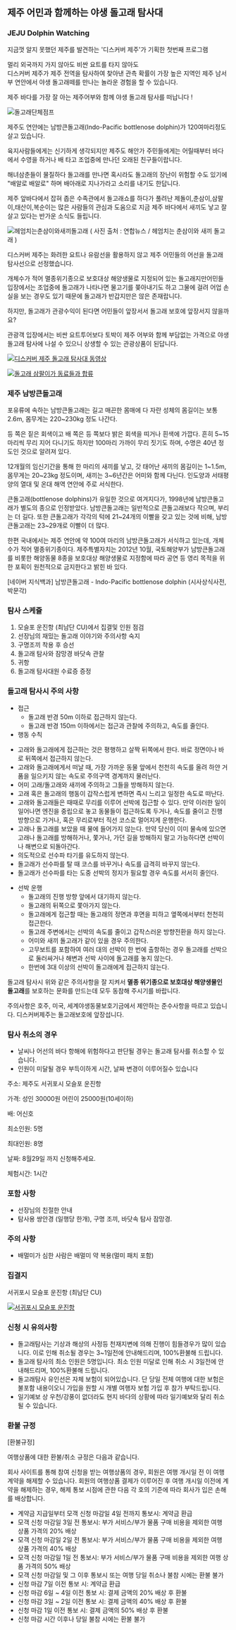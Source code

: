 
## 제주 어민과 함께하는 야생 돌고래 탐사대
### JEJU Dolphin Watching

지금껏 알지 못했던 제주를 발견하는 
'디스커버 제주'가 기획한 첫번째 프로그램 
 
멀리 외국까지 가지 않아도 
비싼 요트를 타지 않아도  
디스커버 제주가 제주 전역을 탐사하여 찾아낸 
관측 확률이 가장 높은 지역인 
제주 남서부 연안에서 야생 돌고래떼를 만나는 
놀라운 경험을 할 수 있습니다. 
 
제주 바다를 가장 잘 아는 제주어부와 함께 
야생 돌고래 탐사를 떠납니다 !

![돌고래단체점프](https://s5.postimg.org/4ywamqfbb/image.jpg#center)

제주도 연안에는 남방큰돌고래(Indo-Pacific bottlenose dolphin)가 120여마리정도 살고 있습니다. 
 
육지사람들에게는 신기하게 생각되지만 제주도 해안가 주민들에게는 
어릴때부터 바다에서 수영을 하거나 배 타고 조업중에 만나던 오래된 친구들이랍니다.   
 
해녀삼춘들이 물질하다 돌고래를 만나면 혹시라도 돌고래의 장난이 위험할 수도 있기에 
"배알로 배알로" 하며 배아래로 지나가라고 소리를 내기도 한답니다.
 
제주 앞바다에서 잡혀 좁은 수족관에서 돌고래쇼를 하다가 풀려난
제돌이,춘삼이,삼팔이,태산이,복순이는 많은 사람들의 관심과 도움으로
지금 제주 바다에서 새끼도 낳고 잘 살고 있다는 반가운 소식도 들립니다.

![헤엄치는춘삼이와새끼돌고래](https://s5.postimg.org/os3t1p3bb/image.jpg#center)
( 사진 출처 : 연합뉴스 / 헤엄치는 춘삼이와 새끼 돌고래 )

디스커버 제주는 화려한 요트나 유람선을 활용하지 않고 제주 어민들의 어선을 돌고래 탐사선으로 선정했습니다.

개체수가 적어 멸종위기종으로 보호대상 해양생물로 지정되어 있는 돌고래지만어민들 입장에서는 조업중에 돌고래가 나타나면 물고기를 쫒아내기도 하고 그물에 걸려 어업 손실을 보는 경우도 있기 때문에 돌고래가 반갑지만은 않은 존재랍니다.

하지만, 돌고래가 관광수익이 된다면 어민들이 앞장서서 돌고래 보호에 앞장서지 않을까요?

관광객 입장에서는 비싼 요트투어보다 토박이 제주 어부와 함께 부담없는 가격으로 야생 돌고래 탐사에 나설 수 있으니 상생할 수 있는 관광상품이 된답니다.

[![디스커버 제주 돌고래 탐사대 동영상](http://img.youtube.com/vi/EyehYqUnVz4/0.jpg)](https://www.youtube.com/watch?v=EyehYqUnVz4)

[![돌고래 삼팔이가 동료들과 합류](http://img.youtube.com/vi/0kliUHtcqak/0.jpg)](https://www.youtube.com/watch?v=0kliUHtcqak)



### 제주 남방큰돌고래
포유류에 속하는 남방큰돌고래는 길고 매끈한 몸매에 다 자란 성체의 몸길이는 보통 2.6m, 몸무게는 220~230kg 정도 나간다. 

등 쪽은 짙은 회색이고 배 쪽은 등 쪽보다 밝은 회색을 띠거나 흰색에 가깝다. 흔히 5~15마리씩 무리 지어 다니기도 하지만 100마리 가까이 무리 짓기도 하며, 수명은 40년 정도인 것으로 알려져 있다. 

12개월의 임신기간을 통해 한 마리의 새끼를 낳고, 갓 태어난 새끼의 몸길이는 1~1.5m, 몸무게는 20~23kg 정도이며, 새끼는 3~6년간은 어미와 함께 다닌다. 인도양과 서태평양의 열대 및 온대 해역 연안에 주로 서식한다. 

큰돌고래(bottlenose dolphins)가 유일한 것으로 여겨지다가, 1998년에 남방큰돌고래가 별도의 종으로 인정받았다. 남방큰돌고래는 일반적으로 큰돌고래보다 작으며, 부리는 더 길다. 또한 큰돌고래가 각각의 턱에 21~24개의 이빨을 갖고 있는 것에 비해, 남방큰돌고래는 23~29개로 이빨이 더 많다.

한편 국내에서는 제주 연안에 약 100여 마리의 남방큰돌고래가 서식하고 있는데, 개체 수가 적어 멸종위기종이다. 제주특별자치는 2012년 10월, 국토해양부가 남방큰돌고래를 비롯한 해양동물 8종을 보호대상 해양생물로 지정함에 따라 공연 등 영리 목적을 위한 포획이 원천적으로 금지한다고 밝힌 바 있다.

[네이버 지식백과] 남방큰돌고래 - Indo-Pacific bottlenose dolphin (시사상식사전, 박문각)

### 탐사 스케쥴
1. 모슬포 운진항 (최남단 CU)에서 집결및 인원 점검
1. 선장님의 재밌는 돌고래 이야기와 주의사항 숙지
1. 구명조끼 착용 후 승선
1. 돌고래 탐사와 잠망경 바닷속 관찰
1. 귀항
1. 돌고래 탐사대원 수료증 증정

### 돌고래 탐사시 주의 사항

* 접근
  - 돌고래 반경 50m 이하로 접근하지 않는다. 
  - 돌고래 반경 150m 이하에서는 접근과 관찰에 주의하고, 속도를 줄인다.
* 행동 수칙
 - 고래와 돌고래에게 접근하는 것은 평행하고 살짝 뒤쪽에서 한다. 바로 정면이나 바로 뒤쪽에서 접근하지 않는다. 
 - 고래와 돌고래에게서 떠날 때, 가장 가까운 동물 앞에서 천천히 속도를 올려 하얀 거품을 일으키지 않는 속도로 주의구역 경계까지 물러난다. 
 - 어미 고래/돌고래와 새끼에 주의하고 그들을 방해하지 않는다.
 - 고래 혹은 돌고래의 행동이 갑작스럽게 변하면 즉시 느리고 일정한 속도로 떠난다. 
 - 고래와 돌고래들은 때때로 무리를 이루어 선박에 접근할 수 있다. 만약 이러한 일이 일어나면 엔진을 중립으로 놓고 동물들이 접근하도록 두거나, 속도를 줄이고 진행 방향으로 가거나, 혹은 무리로부터 직선 코스로 멀어지게 운행한다. 
 - 고래나 돌고래를 보았을 때 물에 들어가지 않는다. 만약 당신이 이미 물속에 있으면 고래나 돌고래를 방해하거나, 쫓거나, 가던 길을 방해하지 말고 가능하다면 선박이나 해변으로 되돌아간다. 
 - 의도적으로 선수파 타기를 유도하지 않는다. 
 - 돌고래가 선수파를 탈 때 코스를 바꾸거나 속도를 급격히 바꾸지 않는다. 
 - 돌고래가 선수파를 타는 도중 선박의 정지가 필요할 경우 속도를 서서히 줄인다.
* 선박 운행
  - 돌고래의 진행 방향 앞에서 대기하지 않는다.
  - 돌고래의 뒤쪽으로 쫓아가지 않는다.
  - 돌고래에게 접근할 때는 돌고래의 정면과 후면을 피하고 옆쪽에서부터 천천히 접근한다.
  - 돌고래 주변에서는 선박의 속도를 줄이고 갑작스러운 방향전환을 하지 않는다. 
  - 어미와 새끼 돌고래가 같이 있을 경우 주의한다.
  - 고무보트를 포함하여 여러 대의 선박이 한 번에 출항하는 경우 
    돌고래를 선박으로 둘러싸거나 해변과 선박 사이에 돌고래를 놓지 않는다. 
  - 한번에 3대 이상의 선박이 돌고래에게 접근하지 않는다. 

돌고래 탐사시 위와 같은 주의사항을 잘 지켜서 
**멸종 위기종으로 보호대상 해양생물인 돌고래**를 보호하는 문화를 만드는데 모두 동참해 주시기를 바랍니다.

주의사항은 호주, 미국, 세계야생동물보호기금에서 제안하는 준수사항을 따르고 있습니다.
디스커버제주는 돌고래보호에 앞장섭니다.

### 탐사 취소의 경우
* 날씨나 어선의 바다 항해에 위험하다고 판단될 경우는 돌고래 탐사를 취소할 수 있습니다.
* 인원이 미달될 경우 부득이하게 시간, 날짜 변경이 이루어질수 있습니다

주소: 제주도 서귀포시 모슬포 운진항

가격: 성인 30000원 어린이 25000원(10세이하) 

배: 어신호

최소인원: 5명

최대인원: 8명

날짜: 8월29일 까지 신청해주세요.

체험시간: 1시간

### 포함 사항
- 선장님의 친절한 안내
- 탐사용 쌍안경 (일행당 한개), 구명 조끼, 바닷속 탐사 잠망경.

### 주의 사항
- 배멀미가 심한 사람은 배멀미 약 복용(멀미 패치 포함)

### 집결지

서귀포시 모슬포 운진항 (최남단 CU)

[![서귀포시 모슬포 운진항](http://map2.daum.net/map/mapservice?MX=327007&MY=-78210&SCALE=5&IW=565&IH=308&COORDSTM=WCONGNAMUL)](http://map.daum.net/?urlX=327007&urlY=-78210&urlLevel=4&map_type=TYPE_MAP&map_hybrid=false&SHOWMARK=true)

### 신청 시 유의사항
- 돌고래탐사는 기상과 해상의 사정등 천재지변에 의해 진행이 힘들경우가 많이 있습니다.
이로 인해 취소될 경우는 3~1일전에 안내해드리며, 100%환불해 드립니다.
- 돌고래 탐사의 최소 인원은 5명입니다. 최소 인원 미달로 인해 취소 시 3일전에 안내해드리며, 100%환불해 드립니다.
- 돌고래탐사 유인선은 자체 보험이 되어있습니다. 단 당일 전체 여행에 대한 보험은 불포함 내용이오니 가입을 원할 시 개별 여행자 보험 가입 후 참가 부탁드립니다.
- 일기예보 상 우천/강풍이 없더라도 현지 바다의 상황에 따라 일기예보와 달리 취소될 수 있습니다.

### 환불 규정
[환불규정]

여행상품에 대한 환불/취소 규정은 다음과 같습니다.

회사 사이트를 통해 참여 신청을 받는 여행상품의 경우, 회원은 여행 개시일 전 이 여행 계약을 해제할 수 있습니다. 회원의 여행상품 결제가 이루어진 후 여행 개시일 이전에 계약을 해제하는 경우, 해제 통보 시점에 관한 다음 각 호의 기준에 따라 회사가 입은 손해를 배상합니다.

* 계약금 지급일부터 모객 신청 마감일 4일 전까지 통보시: 계약금 환급
* 모객 신청 마감일 3일 전 통보시: 부가 서비스/부가 물품 구매 비용을 제외한 여행 상품 가격의 20% 배상
* 모객 신청 마감일 2일 전 통보시: 부가 서비스/부가 물품 구매 비용을 제외한 여행 상품 가격의 40% 배상
* 모객 신청 마감일 1일 전 통보시: 부가 서비스/부가 물품 구매 비용을 제외한 여행 상품 가격의 50% 배상
* 모객 신청 마감일 및 그 이후 통보시 또는 여행 당일 취소나 불참 시에는 환불 불가
* 신청 마감 7일 이전 통보 시: 계약금 환급 
* 신청 마감 6일 ~ 4일 이전 통보 시: 결제 금액의 20% 배상 후 환불 
* 신청 마감 3일 ~ 2일 이전 통보 시: 결제 금액의 40% 배상 후 환불 
* 신청 마감 1일 이전 통보 시: 결제 금액의 50% 배상 후 환불 
* 신청 마감 시간 이후나 당일 불참 시에는 환불 불가 
